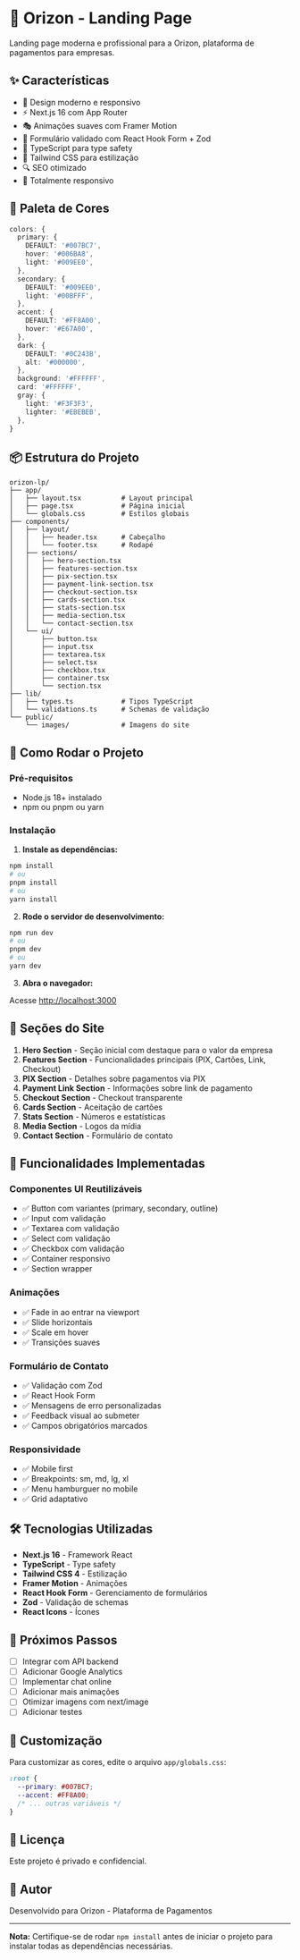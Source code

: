 # 🚀 Orizon - Landing Page

Landing page moderna e profissional para a Orizon, plataforma de pagamentos para empresas.

## ✨ Características

- 🎨 Design moderno e responsivo
- ⚡ Next.js 16 com App Router
- 🎭 Animações suaves com Framer Motion
- 📝 Formulário validado com React Hook Form + Zod
- 🎯 TypeScript para type safety
- 💅 Tailwind CSS para estilização
- 🔍 SEO otimizado
- 📱 Totalmente responsivo

## 🎨 Paleta de Cores

```typescript
colors: {
  primary: {
    DEFAULT: '#007BC7',
    hover: '#006BA8',
    light: '#009EE0',
  },
  secondary: {
    DEFAULT: '#009EE0',
    light: '#00BFFF',
  },
  accent: {
    DEFAULT: '#FF8A00',
    hover: '#E67A00',
  },
  dark: {
    DEFAULT: '#0C243B',
    alt: '#000000',
  },
  background: '#FFFFFF',
  card: '#FFFFFF',
  gray: {
    light: '#F3F3F3',
    lighter: '#EBEBEB',
  },
}
```

## 📦 Estrutura do Projeto

```
orizon-lp/
├── app/
│   ├── layout.tsx          # Layout principal
│   ├── page.tsx            # Página inicial
│   └── globals.css         # Estilos globais
├── components/
│   ├── layout/
│   │   ├── header.tsx      # Cabeçalho
│   │   └── footer.tsx      # Rodapé
│   ├── sections/
│   │   ├── hero-section.tsx
│   │   ├── features-section.tsx
│   │   ├── pix-section.tsx
│   │   ├── payment-link-section.tsx
│   │   ├── checkout-section.tsx
│   │   ├── cards-section.tsx
│   │   ├── stats-section.tsx
│   │   ├── media-section.tsx
│   │   └── contact-section.tsx
│   └── ui/
│       ├── button.tsx
│       ├── input.tsx
│       ├── textarea.tsx
│       ├── select.tsx
│       ├── checkbox.tsx
│       ├── container.tsx
│       └── section.tsx
├── lib/
│   ├── types.ts            # Tipos TypeScript
│   └── validations.ts      # Schemas de validação
└── public/
    └── images/             # Imagens do site
```

## 🚀 Como Rodar o Projeto

### Pré-requisitos

- Node.js 18+ instalado
- npm ou pnpm ou yarn

### Instalação

1. **Instale as dependências:**

```bash
npm install
# ou
pnpm install
# ou
yarn install
```

2. **Rode o servidor de desenvolvimento:**

```bash
npm run dev
# ou
pnpm dev
# ou
yarn dev
```

3. **Abra o navegador:**

Acesse [http://localhost:3000](http://localhost:3000)

## 📱 Seções do Site

1. **Hero Section** - Seção inicial com destaque para o valor da empresa
2. **Features Section** - Funcionalidades principais (PIX, Cartões, Link, Checkout)
3. **PIX Section** - Detalhes sobre pagamentos via PIX
4. **Payment Link Section** - Informações sobre link de pagamento
5. **Checkout Section** - Checkout transparente
6. **Cards Section** - Aceitação de cartões
7. **Stats Section** - Números e estatísticas
8. **Media Section** - Logos da mídia
9. **Contact Section** - Formulário de contato

## 🎯 Funcionalidades Implementadas

### Componentes UI Reutilizáveis
- ✅ Button com variantes (primary, secondary, outline)
- ✅ Input com validação
- ✅ Textarea com validação
- ✅ Select com validação
- ✅ Checkbox com validação
- ✅ Container responsivo
- ✅ Section wrapper

### Animações
- ✅ Fade in ao entrar na viewport
- ✅ Slide horizontais
- ✅ Scale em hover
- ✅ Transições suaves

### Formulário de Contato
- ✅ Validação com Zod
- ✅ React Hook Form
- ✅ Mensagens de erro personalizadas
- ✅ Feedback visual ao submeter
- ✅ Campos obrigatórios marcados

### Responsividade
- ✅ Mobile first
- ✅ Breakpoints: sm, md, lg, xl
- ✅ Menu hamburguer no mobile
- ✅ Grid adaptativo

## 🛠️ Tecnologias Utilizadas

- **Next.js 16** - Framework React
- **TypeScript** - Type safety
- **Tailwind CSS 4** - Estilização
- **Framer Motion** - Animações
- **React Hook Form** - Gerenciamento de formulários
- **Zod** - Validação de schemas
- **React Icons** - Ícones

## 📝 Próximos Passos

- [ ] Integrar com API backend
- [ ] Adicionar Google Analytics
- [ ] Implementar chat online
- [ ] Adicionar mais animações
- [ ] Otimizar imagens com next/image
- [ ] Adicionar testes

## 🎨 Customização

Para customizar as cores, edite o arquivo `app/globals.css`:

```css
:root {
  --primary: #007BC7;
  --accent: #FF8A00;
  /* ... outras variáveis */
}
```

## 📄 Licença

Este projeto é privado e confidencial.

## 👤 Autor

Desenvolvido para Orizon - Plataforma de Pagamentos

---

**Nota:** Certifique-se de rodar `npm install` antes de iniciar o projeto para instalar todas as dependências necessárias.
